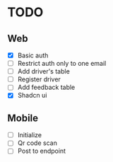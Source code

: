 # TODO

## Web

- [x] Basic auth
- [ ] Restrict auth only to one email
- [ ] Add driver's table
- [ ] Register driver
- [ ] Add feedback table
- [x] Shadcn ui

## Mobile

- [ ] Initialize
- [ ] Qr code scan
- [ ] Post to endpoint
